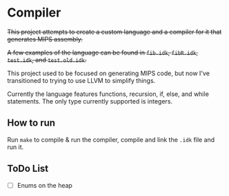 # Compiler

~~This project attempts to create a custom language and a compiler for it that generates MIPS assembly.~~

~~A few examples of the language can be found in `fib.idk`, `fibR.idk`, `test.idk`, and `test.old.idk`.~~


This project used to be focused on generating MIPS code, but now I've transitioned to trying to use LLVM to simplify things.

Currently the language features functions, recursion, if, else, and while statements. The only type currently supported is integers.

## How to run


Run `make` to compile & run the compiler, compile and link the `.idk` file and run it.
<!-- 
To compiler `fibR.idk` for example (fibonacci numbers with recursion), run 

`./Main -i fibR.idk -o fibR.s`

To run the generated MIPS assembly, I've used the MIPS32 simulator `spim`. Use `spim -f fibR.s` to run.

To run the automatic tests, run `pytest`. (This requires `python3` and `pytest`).
 -->

## ToDo List

- [ ] Enums on the heap
